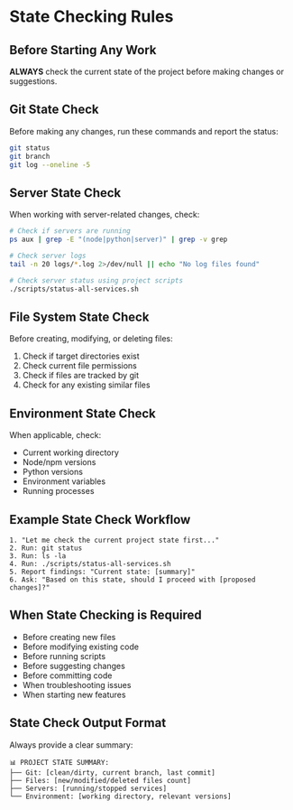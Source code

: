 # State Checking Rules

## Before Starting Any Work
**ALWAYS** check the current state of the project before making changes or suggestions.

## Git State Check
Before making any changes, run these commands and report the status:
```bash
git status
git branch
git log --oneline -5
```

## Server State Check
When working with server-related changes, check:
```bash
# Check if servers are running
ps aux | grep -E "(node|python|server)" | grep -v grep

# Check server logs
tail -n 20 logs/*.log 2>/dev/null || echo "No log files found"

# Check server status using project scripts
./scripts/status-all-services.sh
```

## File System State Check
Before creating, modifying, or deleting files:
1. Check if target directories exist
2. Check current file permissions
3. Check if files are tracked by git
4. Check for any existing similar files

## Environment State Check
When applicable, check:
- Current working directory
- Node/npm versions
- Python versions
- Environment variables
- Running processes

## Example State Check Workflow
```
1. "Let me check the current project state first..."
2. Run: git status
3. Run: ls -la
4. Run: ./scripts/status-all-services.sh
5. Report findings: "Current state: [summary]"
6. Ask: "Based on this state, should I proceed with [proposed changes]?"
```

## When State Checking is Required
- Before creating new files
- Before modifying existing code
- Before running scripts
- Before suggesting changes
- Before committing code
- When troubleshooting issues
- When starting new features

## State Check Output Format
Always provide a clear summary:
```
📊 PROJECT STATE SUMMARY:
├── Git: [clean/dirty, current branch, last commit]
├── Files: [new/modified/deleted files count]
├── Servers: [running/stopped services]
└── Environment: [working directory, relevant versions]
```

